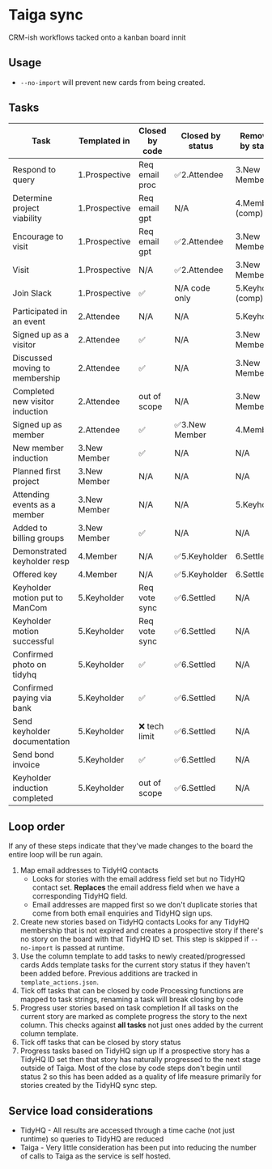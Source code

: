 # Taiga sync

CRM-ish workflows tacked onto a kanban board innit

## Usage

* `--no-import` will prevent new cards from being created.

## Tasks

| Task                            | Templated in  | Closed by code | Closed by status   | Removed by status  |
| ------------------------------- | ------------- | -------------- | ------------------ | ------------------ |
| Respond to query                | 1.Prospective | Req email proc | ✅2.Attendee       | 3.New Member       |
| Determine project viability     | 1.Prospective | Req email gpt  | N/A                | 4.Member (comp)    |
| Encourage to visit              | 1.Prospective | Req email gpt  | ✅2.Attendee       | 3.New Member       |
| Visit                           | 1.Prospective | N/A            | ✅2.Attendee       | 3.New Member       |
| Join Slack                      | 1.Prospective | ✅            | N/A code only       | 5.Keyholder (comp) |
| Participated in an event        | 2.Attendee    | N/A            | N/A                | 5.Keyholder        |
| Signed up as a visitor          | 2.Attendee    | ✅            | N/A                 | 3.New Member       |
| Discussed moving to membership  | 2.Attendee    | ✅            | N/A                 | 3.New Member       |
| Completed new visitor induction | 2.Attendee    | out of scope   | N/A                | 3.New Member       |
| Signed up as member             | 2.Attendee    | ✅            | ✅3.New Member     | 4.Member           |
| New member induction            | 3.New Member  | ✅            | N/A                 | N/A                |
| Planned first project           | 3.New Member  | N/A            | N/A                | N/A                |
| Attending events as a member    | 3.New Member  | N/A            | N/A                | 5.Keyholder        |
| Added to billing groups         | 3.New Member  | ✅            | N/A                 | N/A                |
| Demonstrated keyholder resp     | 4.Member      | N/A            | ✅5.Keyholder      | 6.Settled          |
| Offered key                     | 4.Member      | N/A            | ✅5.Keyholder      | 6.Settled          |
| Keyholder motion put to ManCom  | 5.Keyholder   | Req vote sync  | ✅6.Settled        | N/A                |
| Keyholder motion successful     | 5.Keyholder   | Req vote sync  | ✅6.Settled        | N/A                |
| Confirmed photo on tidyhq       | 5.Keyholder   | ✅            | ✅6.Settled        | N/A                |
| Confirmed paying via bank       | 5.Keyholder   | ✅            | ✅6.Settled        | N/A                |
| Send keyholder documentation    | 5.Keyholder   | ❌ tech limit | ✅6.Settled        | N/A                |
| Send bond invoice               | 5.Keyholder   | ✅            | ✅6.Settled        | N/A                |
| Keyholder induction completed   | 5.Keyholder   | out of scope   | ✅6.Settled        | N/A                |

## Loop order

If any of these steps indicate that they've made changes to the board the entire loop will be run again.

1. Map email addresses to TidyHQ contacts
   * Looks for stories with the email address field set but no TidyHQ contact set. **Replaces** the email address field when we have a corresponding TidyHQ field.
   * Email addresses are mapped first so we don't duplicate stories that come from both email enquiries and TidyHQ sign ups.
1. Create new stories based on TidyHQ contacts
   Looks for any TidyHQ membership that is not expired and creates a prospective story if there's no story on the board with that TidyHQ ID set.
   This step is skipped if `--no-import` is passed at runtime.
1. Use the column template to add tasks to newly created/progressed cards
   Adds template tasks for the current story status if they haven't been added before. Previous additions are tracked in `template_actions.json`.
1. Tick off tasks that can be closed by code
   Processing functions are mapped to task strings, renaming a task will break closing by code
1. Progress user stories based on task completion
   If all tasks on the current story are marked as complete progress the story to the next column. This checks against **all tasks** not just ones added by the current column template.
1. Tick off tasks that can be closed by story status
1. Progress tasks based on TidyHQ sign up
   If a prospective story has a TidyHQ ID set then that story has naturally progressed to the next stage outside of Taiga. Most of the close by code steps don't begin until status 2 so this has been added as a quality of life measure primarily for stories created by the TidyHQ sync step.

## Service load considerations

* TidyHQ - All results are accessed through a time cache (not just runtime) so queries to TidyHQ are reduced
* Taiga - Very little consideration has been put into reducing the number of calls to Taiga as the service is self hosted.
